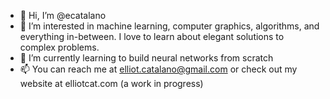 - 👋 Hi, I’m @ecatalano
- 👀 I’m interested in machine learning, computer graphics, algorithms, and everything in-between. I love to learn about elegant solutions to complex problems.
- 🌱 I’m currently learning to build neural networks from scratch
- 📫 You can reach me at elliot.catalano@gmail.com or check out my website at elliotcat.com (a work in progress)

<!---
ecatalano/ecatalano is a ✨ special ✨ repository because its `README.md` (this file) appears on your GitHub profile.
You can click the Preview link to take a look at your changes.
--->
